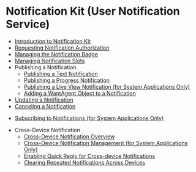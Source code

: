# Notification Kit (User Notification Service)<!--notification-kit-->

- [Introduction to Notification Kit](notification-overview.md)
- [Requesting Notification Authorization](notification-enable.md)
- [Managing the Notification Badge](notification-badge.md)
- [Managing Notification Slots](notification-slot.md)
- Publishing a Notification<!--publish-notification-->
  - [Publishing a Text Notification](text-notification.md)
  - [Publishing a Progress Notification](progress-bar-notification.md)
  <!--Del-->
  - [Publishing a Live View Notification (for System Applications Only)](live-view-notification-sys.md)
  <!--DelEnd-->
  - [Adding a WantAgent Object to a Notification](notification-with-wantagent.md)
- [Updating a Notification](notification-update.md)
- [Canceling a Notification](notification-cancel.md)
<!--Del-->
- [Subscribing to Notifications (for System Applications Only)](notification-subscription-sys.md)
<!--DelEnd-->
- Cross-Device Notification<!--notification-distributed-->
  - [Cross-Device Notification Overview](notification-distributed-overview.md)
    <!--Del-->
  - [Cross-Device Notification Management (for System Applications Only)](notification-distributed-notdistributed-sys.md)
  <!--DelEnd-->
  - [Enabling Quick Reply for Cross-device Notifications](notification-quickreply.md)
  - [Clearing Repeated Notifications Across Devices](notification-distributed-messageid.md)
